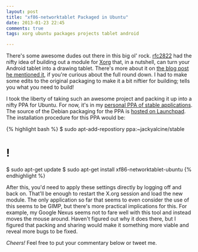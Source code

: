 ```yaml
---
layout: post
title: "xf86-networktablet Packaged in Ubuntu"
date: 2013-01-23 22:45
comments: true 
tags: xorg ubuntu packages projects tablet android

---
```


There's some awesome dudes out there in this big ol' rock. [rfc2822](https://github.com/rfc2822) had
the nifty idea of building out a module for [Xorg](http://www.x.org/wiki/) that, in a nutshell, can
turn your Android tablet into a drawing tablet. <!-- more --> There's more about it on [the blog post he mentioned it](http://blog.dev001.net/post/40681591705/x-org-use-your-android-tablet-as-a-graphics-tablet), if you're curious about the
full round down. I had to make some edits to the original packaging to make it a bit niftier for building; tells you
what you need to build!

I took the liberty of taking such an awesome project and packing it up into a nifty PPA for Ubuntu. For now,
it's in my [personal PPA of stable applications](https://launchpad.net/~jackyalcine/+archive/stable). The source of the Debian packaging for the PPA is [hosted on Launchpad](https://code.launchpad.net/~jackyalcine/+junk/xf86-networktablet-debian). The installation
procedure for this PPA would be:

{% highlight bash %}
$ sudo apt-add-repostiory ppa:~jackyalcine/stable
# <Enter>!
$ sudo apt-get update
$ sudo apt-get install xf86-networktablet-ubuntu
{% endhighlight %}

After this, you'd need to apply these settings directly by logging off and back on. That'll be enough to
restart the X.org session and load the new module. The only application so far that seems to even consider the use
of this seems to be GIMP, but there's more practical implications for this. For example, my Google Nexus seems not
to fare well with this tool and instead moves the mouse around. Haven't figured out why it does there, but I figured
that packing and sharing would make it something more viable and reveal more bugs to be fixed.

*Cheers!* Feel free to put your commentary below or tweet me.
